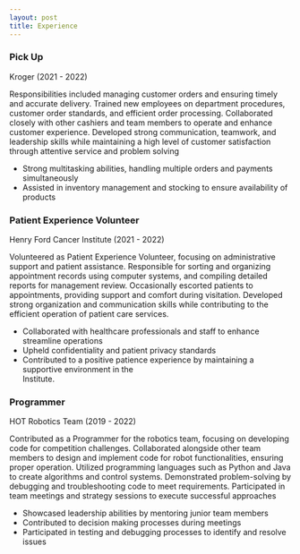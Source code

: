 ```yaml
---
layout: post
title: Experience
---
```



### Pick Up
Kroger (2021 - 2022)

Responsibilities included managing customer orders and ensuring timely and accurate delivery. Trained new employees on department procedures, customer order standards, and efficient order processing. Collaborated closely with other cashiers and team members to operate and enhance customer experience. Developed strong communication, teamwork, and leadership skills while maintaining a high level of customer satisfaction through attentive service and problem solving
  - Strong multitasking abilities, handling multiple orders and payments simultaneously
  - Assisted in inventory management and stocking to ensure availability of products


### Patient Experience Volunteer
Henry Ford Cancer Institute (2021 - 2022)

Volunteered as Patient Experience Volunteer, focusing on administrative support and patient assistance. Responsible for sorting and organizing appointment records using computer systems, and compiling detailed reports for management review. Occasionally escorted patients to appointments, providing support and comfort during visitation. Developed strong organization and communication skills while contributing to the efficient operation of patient care services.
  - Collaborated with healthcare professionals and staff to enhance streamline operations
  - Upheld confidentiality and patient privacy standards
  - Contributed to a positive patience experience by maintaining a supportive environment in the   
    Institute.



### Programmer
HOT Robotics Team (2019 - 2022)

Contributed as a Programmer for the robotics team, focusing on developing code for competition challenges. Collaborated alongside other team members to design and implement code for robot functionalities, ensuring proper operation. Utilized programming languages such as Python and Java to create algorithms and control systems. Demonstrated problem-solving by debugging and troubleshooting code to meet requirements. Participated in team meetings and strategy sessions to execute successful approaches
  - Showcased leadership abilities by mentoring junior team members
  - Contributed to decision making processes during meetings
  - Participated in testing and debugging processes to identify and resolve issues
